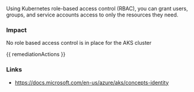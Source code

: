 
Using Kubernetes role-based access control (RBAC), you can grant users, groups, and service accounts access to only the resources they need.

### Impact
No role based access control is in place for the AKS cluster

<!-- DO NOT CHANGE -->
{{ remediationActions }}

### Links
- https://docs.microsoft.com/en-us/azure/aks/concepts-identity


